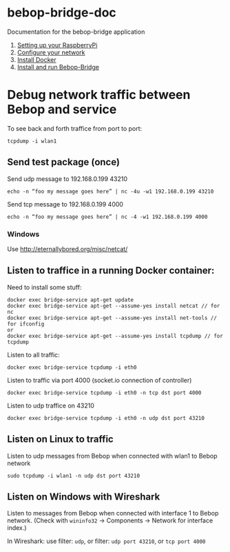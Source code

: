 # bebop-bridge-doc

Documentation for the bebop-bridge application

1. [Setting up your RaspberryPi](https://github.com/jrgenerative/bebop-bridge-doc/blob/master/pi-installation.md)
2. [Configure your network](https://github.com/jrgenerative/bebop-bridge-doc/blob/master/pi-wifi-configuration.md)
3. [Install Docker](https://github.com/jrgenerative/bebop-bridge-doc/blob/master/pi-docker-installation.md)
4. [Install and run Bebop-Bridge](https://github.com/jrgenerative/bebop-bridge-doc/blob/master/pi-bebop-bridge-installation.md)

# Debug network traffic between Bebop and service

To see back and forth traffice from port to port:

```
tcpdump -i wlan1 
```


## Send test package (once)

Send udp message to 192.168.0.199 43210

`echo -n “foo my message goes here” | nc -4u -w1 192.168.0.199 43210`

Send tcp message to 192.168.0.199 4000

`echo -n “foo my message goes here” | nc -4 -w1 192.168.0.199 4000`

### Windows

Use http://eternallybored.org/misc/netcat/

## Listen to traffice in a running Docker container:

Need to install some stuff:
```
docker exec bridge-service apt-get update
docker exec bridge-service apt-get --assume-yes install netcat // for nc
docker exec bridge-service apt-get --assume-yes install net-tools // for ifconfig
or
docker exec bridge-service apt-get --assume-yes install tcpdump // for tcpdump
```

Listen to all traffic:

`docker exec bridge-service tcpdump -i eth0`

Listen to traffic via port 4000 (socket.io connection of controller)

`docker exec bridge-service tcpdump -i eth0 -n tcp dst port 4000`

Listen to udp traffice on 43210

`docker exec bridge-service tcpdump -i eth0 -n udp dst port 43210`

## Listen on Linux to traffic

Listen to udp messages from Bebop when connected with wlan1 to Bebop network

`sudo tcpdump -i wlan1 -n udp dst port 43210`

## Listen on Windows with Wireshark 

Listen to messages from Bebop when connected with interface 1 to Bebop network. (Check with `wininfo32` -> Components -> Network for interface index.)

In Wireshark: use filter: `udp`, or filter: `udp port 43210`, or `tcp port 4000`



